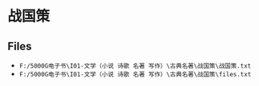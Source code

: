 # 战国策

## Files

- `F:/5000G电子书\I01-文学（小说 诗歌 名著 写作）\古典名著\战国策\战国策.txt`
- `F:/5000G电子书\I01-文学（小说 诗歌 名著 写作）\古典名著\战国策\files.txt`

